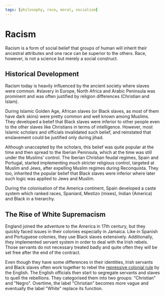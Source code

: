 ```yaml
---
tags: [philosophy, race, moral, socialism]
---
```


# Racism

Racism is a form of social belief that groups of human will inherit their
ancestral attributes and one race can be superior to the others. Race, however,
is not a science but merely a social construct.

## Historical Development

Racism today is heavily influenced by the ancient society where slaves were
common. #slavery in Europe, North Africa and Arabic Peninsula was prominent and
was often justified by religion differences (Christian and Islam).

During Islamic Golden Age, African slaves (or Black slaves, as most of them have
dark skins) were pretty common and well known among Muslims. They developed a
belief that Black slaves were inferior to other people even to the other slaves
like Christians in terms of intelligence. However, most Islamic scholars and
officials invalidated such belief, and reinstated that enslavement could be
justified only during jihad.

Although unaccepted by the scholars, this belief was quite popular at the time
and then spread to the Iberian Peninsula, which at the time was still under the
Muslims' control. The Iberian Christian feudal regimes, Spain and Portugal,
started implementing much stricter religious control, targeted at Muslim and
Jews, after expelling Muslim regimes during Reconquista. They too, inherited the
popular belief that Black slaves were inferior where later such logic was
applied to Jews and Muslim.

During the colonisation of the America continent, Spain developed a caste system
which ranked races, Spaniard, Mestizo (mixes), Indian (America) and Black in a
hierarchy.

## The Rise of White Supremacism

England joined the adventure to the America in 17th century, but they quickly
faced issues in their colonies especially in Jamaica. Like in Spanish and
Portuguese colonies, they use Black slaves extensively. Additionally, they
implemented servant system in order to deal with the Irish rebels. Those
servants do not necessary treated badly and quite often they will be set free
after the end of the contract.

Even though they have some differences in their identities, Irish servants and
Black slaves often work together to rebel the
[repressive colonial rule](202203051018.md) by the English. The English officials
then start to segregate servants and slaves to quell the rebellions. They
categorised them into two groups: "Christian" and "Negro". Overtime, the label
"Christian" becomes more vague and eventually the label "White" replace its
function.
